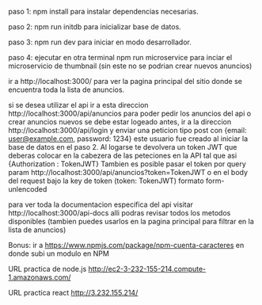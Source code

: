 paso 1: npm install para instalar dependencias necesarias.

paso 2: npm run initdb para inicializar base de datos.

paso 3: npm run dev para iniciar en modo desarrollador.

paso 4: ejecutar en otra terminal npm run microservice para inciar el microservicio de thumbnail (sin este no se podrian crear nuevos anuncios)

ir a http://localhost:3000/ para ver la pagina principal del sitio donde se encuentra toda la lista de anuncios.

si se desea utilizar el api ir a esta direccion http://localhost:3000/api/anuncios para poder pedir los anuncios del api o crear anuncios nuevos se debe estar logeado antes, ir a la direccion http://localhost:3000/api/login y enviar una peticion tipo post con {email: user@example.com, password: 1234} este usuario fue creado al iniciar la base de datos en el paso 2. Al logarse te devolvera un token JWT que deberas colocar en la cabezera de las peteciones en la API tal que asi {Authorization : TokenJWT} Tambien es posible pasar el token por query param http://localhost:3000/api/anuncios?token=TokenJWT o en el body del request bajo la key de token (token: TokenJWT) formato form-unlencoded

para ver toda la documentacion especifica del api visitar http://localhost:3000/api-docs alli podras revisar todos los metodos disponibles (tambien puedes usarlos en la pagina principal para filtrar en la lista de anuncios)

Bonus: ir a https://www.npmjs.com/package/npm-cuenta-caracteres en donde subi un modulo en NPM

URL practica de node.js http://ec2-3-232-155-214.compute-1.amazonaws.com/

URL practica react http://3.232.155.214/